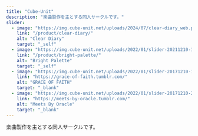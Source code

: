 ```yaml
---
title: "Cube-Unit"
description: "楽曲製作を主とする同人サークルです。"
slider:
  - image: "https://img.cube-unit.net/uploads/2024/07/clear-diary_web.png"
    link: "/product/clear-diary/"
    alt: "Clear Diary"
    target: "_self"
  - image: "https://img.cube-unit.net/uploads/2022/01/slider-20211210-1.png"
    link: "/product/bright-palette/"
    alt: "Bright Palette"
    target: "_self"
  - image: "https://img.cube-unit.net/uploads/2022/01/slider-20171210-1.png"
    link: "https://grace-of-faith.tumblr.com/"
    alt: "GRACE OF FAITH"
    target: "_blank"
  - image: "https://img.cube-unit.net/uploads/2022/01/slider-20171210-2.png"
    link: "https://meets-by-oracle.tumblr.com/"
    alt: "Meets By Oracle"
    target: "_blank"
---
```


楽曲製作を主とする同人サークルです。

